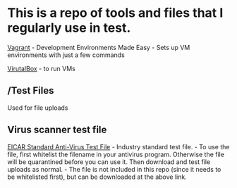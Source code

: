 # This is a repo of tools and files that I regularly use in test. 

[Vagrant](https://www.vagrantup.com) - Development Environments Made Easy
    - Sets up VM environments with just a few commands

[VirutalBox](https://www.virtualbox.org/wiki/Downloads) - to run VMs

## /Test Files
Used for file uploads

## Virus scanner test file
[EICAR Standard Anti-Virus Test File](http://www.eicar.org/85-0-Download.html)
    - Industry standard test file.
    - To use the file, first whitelist the filename in your antivirus program. Otherwise the file will be quarantined before you can use it. Then download and test file uploads as normal. 
    - The file is not included in this repo (since it needs to be whitelisted first), but can be downloaded at the above link. 